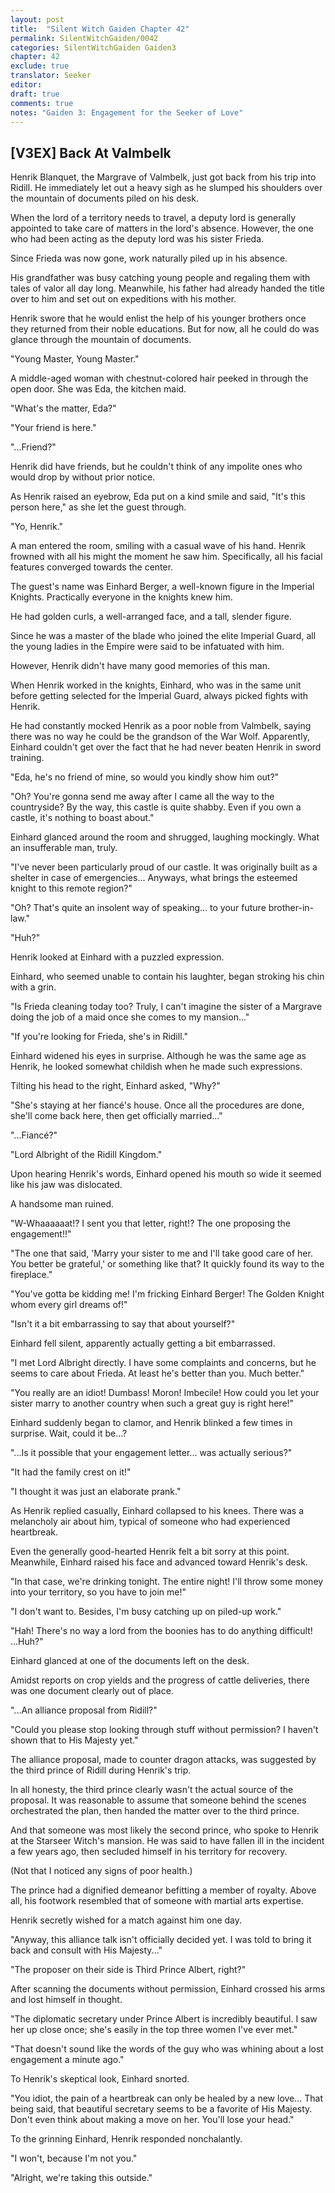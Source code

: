 ```yaml
---
layout: post
title:  "Silent Witch Gaiden Chapter 42"
permalink: SilentWitchGaiden/0042
categories: SilentWitchGaiden Gaiden3
chapter: 42
exclude: true
translator: Seeker
editor: 
draft: true
comments: true
notes: "Gaiden 3: Engagement for the Seeker of Love"
---
```

<h2>[V3EX] Back At Valmbelk</h2>

Henrik Blanquet, the Margrave of Valmbelk, just got back from his trip into Ridill. He immediately let out a heavy sigh as he slumped his shoulders over the mountain of documents piled on his desk.

When the lord of a territory needs to travel, a deputy lord is generally appointed to take care of matters in the lord's absence. However, the one who had been acting as the deputy lord was his sister Frieda.

Since Frieda was now gone, work naturally piled up in his absence.

His grandfather was busy catching young people and regaling them with tales of valor all day long. Meanwhile, his father had already handed the title over to him and set out on expeditions with his mother.

Henrik swore that he would enlist the help of his younger brothers once they returned from their noble educations. But for now, all he could do was glance through the mountain of documents.

"Young Master, Young Master."

A middle-aged woman with chestnut-colored hair peeked in through the open door. She was Eda, the kitchen maid.

"What's the matter, Eda?"

"Your friend is here."

"...Friend?"

Henrik did have friends, but he couldn't think of any impolite ones who would drop by without prior notice.

As Henrik raised an eyebrow, Eda put on a kind smile and said, "It's this person here," as she let the guest through.

"Yo, Henrik."

A man entered the room, smiling with a casual wave of his hand. Henrik frowned with all his might the moment he saw him. Specifically, all his facial features converged towards the center.

The guest's name was Einhard Berger, a well-known figure in the Imperial Knights. Practically everyone in the knights knew him.

He had golden curls, a well-arranged face, and a tall, slender figure.

Since he was a master of the blade who joined the elite Imperial Guard, all the young ladies in the Empire were said to be infatuated with him.

However, Henrik didn't have many good memories of this man.

When Henrik worked in the knights, Einhard, who was in the same unit before getting selected for the Imperial Guard, always picked fights with Henrik.

He had constantly mocked Henrik as a poor noble from Valmbelk, saying there was no way he could be the grandson of the War Wolf. Apparently, Einhard couldn't get over the fact that he had never beaten Henrik in sword training.

"Eda, he's no friend of mine, so would you kindly show him out?"

"Oh? You're gonna send me away after I came all the way to the countryside? By the way, this castle is quite shabby. Even if you own a castle, it's nothing to boast about."

Einhard glanced around the room and shrugged, laughing mockingly. What an insufferable man, truly.

"I've never been particularly proud of our castle. It was originally built as a shelter in case of emergencies... Anyways, what brings the esteemed knight to this remote region?"

"Oh? That's quite an insolent way of speaking... to your future brother-in-law."

"Huh?"

Henrik looked at Einhard with a puzzled expression.

Einhard, who seemed unable to contain his laughter, began stroking his chin with a grin.

"Is Frieda cleaning today too? Truly, I can't imagine the sister of a Margrave doing the job of a maid once she comes to my mansion..."

"If you're looking for Frieda, she's in Ridill."

Einhard widened his eyes in surprise. Although he was the same age as Henrik, he looked somewhat childish when he made such expressions.

Tilting his head to the right, Einhard asked, "Why?"

"She's staying at her fiancé's house. Once all the procedures are done, she'll come back here, then get officially married..."

"...Fiancé?"

"Lord Albright of the Ridill Kingdom."

Upon hearing Henrik's words, Einhard opened his mouth so wide it seemed like his jaw was dislocated.

A handsome man ruined.

"W-Whaaaaaat!? I sent you that letter, right!? The one proposing the engagement!!"

"The one that said, 'Marry your sister to me and I'll take good care of her. You better be grateful,' or something like that? It quickly found its way to the fireplace."

"You've gotta be kidding me! I'm fricking Einhard Berger! The Golden Knight whom every girl dreams of!"

"Isn't it a bit embarrassing to say that about yourself?"

Einhard fell silent, apparently actually getting a bit embarrassed.

"I met Lord Albright directly. I have some complaints and concerns, but he seems to care about Frieda. At least he's better than you. Much better."

"You really are an idiot! Dumbass! Moron! Imbecile! How could you let your sister marry to another country when such a great guy is right here!"

Einhard suddenly began to clamor, and Henrik blinked a few times in surprise. Wait, could it be...?

"...Is it possible that your engagement letter... was actually serious?"

"It had the family crest on it!"

"I thought it was just an elaborate prank."

As Henrik replied casually, Einhard collapsed to his knees. There was a melancholy air about him, typical of someone who had experienced heartbreak.

Even the generally good-hearted Henrik felt a bit sorry at this point. Meanwhile, Einhard raised his face and advanced toward Henrik's desk.

"In that case, we're drinking tonight. The entire night! I'll throw some money into your territory, so you have to join me!"

"I don't want to. Besides, I'm busy catching up on piled-up work."

"Hah! There's no way a lord from the boonies has to do anything difficult! ...Huh?"

Einhard glanced at one of the documents left on the desk.

Amidst reports on crop yields and the progress of cattle deliveries, there was one document clearly out of place.

"...An alliance proposal from Ridill?"

"Could you please stop looking through stuff without permission? I haven't shown that to His Majesty yet."

The alliance proposal, made to counter dragon attacks, was suggested by the third prince of Ridill during Henrik's trip.

In all honesty, the third prince clearly wasn't the actual source of the proposal. It was reasonable to assume that someone behind the scenes orchestrated the plan, then handed the matter over to the third prince.

And that someone was most likely the second prince, who spoke to Henrik at the Starseer Witch's mansion. He was said to have fallen ill in the incident a few years ago, then secluded himself in his territory for recovery.

(Not that I noticed any signs of poor health.)

The prince had a dignified demeanor befitting a member of royalty. Above all, his footwork resembled that of someone with martial arts expertise.

Henrik secretly wished for a match against him one day.

"Anyway, this alliance talk isn't officially decided yet. I was told to bring it back and consult with His Majesty..."

"The proposer on their side is Third Prince Albert, right?"

After scanning the documents without permission, Einhard crossed his arms and lost himself in thought.

"The diplomatic secretary under Prince Albert is incredibly beautiful. I saw her up close once; she's easily in the top three women I've ever met."

"That doesn't sound like the words of the guy who was whining about a lost engagement a minute ago."

To Henrik's skeptical look, Einhard snorted.

"You idiot, the pain of a heartbreak can only be healed by a new love... That being said, that beautiful secretary seems to be a favorite of His Majesty. Don't even think about making a move on her. You'll lose your head."

To the grinning Einhard, Henrik responded nonchalantly.

"I won't, because I'm not you."

"Alright, we're taking this outside."




